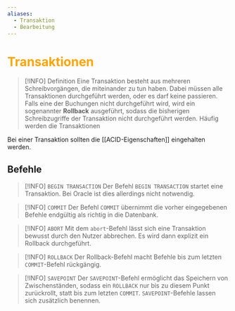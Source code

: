 ```yaml
---
aliases:
  - Transaktion
  - Bearbeitung
---
```

# <font color = "orange">Transaktionen</font>
>[!INFO] Definition
>Eine Transaktion besteht aus mehreren Schreibvorgängen, die miteinander zu tun haben. Dabei müssen alle Transaktionen durchgeführt werden, oder es darf keine passieren.
>Falls eine der Buchungen nicht durchgeführt wird, wird ein sogenannter **Rollback** ausgeführt, sodass die bisherigen Schreibzugriffe der Transaktion nicht durchgeführt werden.
>Häufig werden die Transaktionen 

Bei einer Transaktion sollten die [[ACID-Eigenschaften]] eingehalten werden.

## Befehle
>[!INFO] `BEGIN TRANSACTION`
>Der Befehl `BEGIN TRANSACTION` startet eine Transaktion. Bei Oracle ist dies allerdings nicht notwendig.

>[!INFO] `COMMIT`
>Der Befehl `COMMIT` übernimmt die vorher eingegebenen Befehle endgültig als richtig in die Datenbank.

>[!INFO] `ABORT`
>Mit dem `abort`-Befehl lässt sich eine Transaktion bewusst durch den Nutzer abbrechen. Es wird dann explizit ein Rollback durchgeführt.

>[!INFO] `ROLLBACK`
>Der Rollback-Befehl macht Befehle bis zum letzten `COMMIT`-Befehl rückgängig.

>[!INFO] `SAVEPOINT`
>Der `SAVEPOINT`-Befehl ermöglicht das Speichern von Zwischenständen, sodass ein `ROLLBACK` nur bis zu diesem Punkt zurückrollt, statt bis zum letzten `COMMIT`. `SAVEPOINT`-Befehle lassen sich zusätzlich benennen.